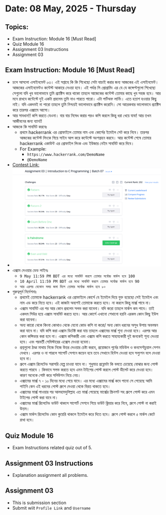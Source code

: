 # Date: 08 May, 2025 - Thursday

## Topics:
- Exam Instruction: Module 16 [Must Read]
- Quiz Module 16
- Assignment 03 Instructions
- Assignment 03

## Exam Instruction: Module 16 [Must Read]
- চলে আসলো এসাইনমেন্ট ০৩। এই সপ্তাহে কি কি শিখেছো সেটা যাচাই করার জন্য আজকের এই এসাইনমেন্ট। আজকের এসাইনমেন্টও কন্টেস্ট আকারে নেওয়া হবে। এই পর্যন্ত সি প্রোগ্রামিং এর যে যে কন্সেপ্টগুলো শিখেছো সেগুলো যদি খুব ভালোভাবে তুমি প্র্যাক্টিস করে থাকো তাহলে আজেকের কন্টেস্ট তোমার কাছে খুব সহজ হবে। আর মনে রাখবে কন্টেস্টে দুই একটা প্রবলেম তুমি নাও পারতে পারো। এটা পার্টঅফ লার্নিং। এতে হতাশ হওয়ার কিছু নাই। যদি একদমই না পারো তাহলে তুমি নিশ্চয়ই ভালোভাবে প্র‍্যাক্টিস করোনি। সো আরেকবার ভালোভাবে প্র‍্যাক্টিস করে তারপর এক্সামে আসো।
- আর সাবধান!! কপি করতে যেওনা। বার বার নিষেধ করার পরও কপি করলে কিন্তু ধরা খেয়ে যাবা! আর তখন আজীবনের জন্য ব্যান!!
- আজকে কি সাবমিট করবেঃ
    - প্রথমে hackerrank এর প্রোফাইলে তোমার নাম এবং কোর্সের ইমেইল সেট করে নিবে। তারপর আজকের কন্টেস্ট লিংকে গিয়ে সাইন আপ করে কন্টেস্টে অংশগ্রহন করবে। আর কন্টেস্ট শেষে তোমার hackerrank একাউন্ট এর প্রোফাইল লিংক এবং ইউজার নেইম সাবমিট করে দিবে।
    - For Example:
        - `https://www.hackerrank.com/DemoName`
        - `@DemoName`
- [Contest Link:](https://www.hackerrank.com/contests/assignment-03-a-introduction-to-c-programming-a-batch-07/challenges)
- ![Assignment image](./images/assignment.png)
- এক্সাম দেওয়ার ডেড লাইনঃ
    - `9 May 11:59 PM BDT এর মধ্যে সাবমিট করলে তোমার সর্বোচ্চ মার্কস হবে 100`
    - `10 April 11:59 PM BDT এর মধ্যে সাবমিট করলে তোমার সর্বোচ্চ মার্কস হবে 90`
    - `আর এরপর যেকোন সময় জমা দিলে তোমার সর্বোচ্চ মার্কস হবে ৮০`
- গুরুত্বপূর্ন নির্দেশনাঃ
    - প্রথমেই তোমাকে hackerrank এর প্রোফাইলে কোর্সে যে ইমেইল দিয়ে যুক্ত হয়েছো সেই ইমেইল এবং নাম এড করে নিতে হবে। এই কাজটা অব্যশই তোমাকে করতে হবে। না করলে কিন্তু মার্ক্স পাবে না।
    - এক্সাম সাবমিট এর পর আর কোন প্রবলেম সলভ করা যাবেনা। যদি করো তাহলে মার্কস কম পাবে। তাই একদম সিউর হয়ে এক্সাম সাবমিট করতে হবে। আর কোর্সে এখানো শেখানো হয়নি এরকম কোন কিছু ইউস করা যাবেনা।
    - অন্য কারো থেকে কিংবা কোথাও থেকে যেনো কোড কপি না করো/ অন্য কোন ধরনের অসুধ উপায় অবলম্বন করা যাবে না। যদি কপি করা এক্সাম ডিটেক্ট করা যায় তাহলে এক্সামের মার্ক্স শূন্য দেওয়া হবে। এরপর আর কোন কন্সিডার করা হবে না। এক্সাম কপিকারী এবং এক্সাম কপি করতে সাহায্যকারী দুই জনকেই শূন্য দেওয়া হবে। এবং পরবর্তী সেমিস্টারের এক্সেস দেওয়া হবেনা।
    - প্রশ্নগুলো ঠাণ্ডা মাথায় নিজে নিজে উত্তর দেওয়ার চেষ্টা করবে, প্রয়োজনে পূর্বের মডিউল ও কনসেপ্টচুয়াল সেশন দেখবে। এরপর ও না পারলে সাপোর্ট সেশনে জয়েন হবে তবে সেখানে হিন্টস দেওয়া হবে সল্যুশন বলে দেওয়া হবে না।
    - গ্রুপে এক্সাম রিলেটেড সরাসরি হেল্প চাওয়া যাবে না। শুধুমাত্র প্রব্লেমটা কি বলতে চেয়েছে বোঝার জন্য পোস্ট করতে পারবে । কিভাবে সলভ করতে হবে এমন টাইপের পোস্ট করলে পোস্ট ডীলেট করে দেওয়া হবে। কারণ অনেকে পোষ্ট করে সলিউশন নিয়ে নেয়।
    - এক্সামের মার্ক্স ৭ - ১০ দিনের মধ্যে পেয়ে যাবে। এর মধ্যে এক্সামের মার্ক্স কবে পাবো সে পেয়েছে আমি পাইনি কেন এই ধরনের পোস্ট গ্রুপে দেওয়া থেকে বিরত থাকতে হবে।
    - এক্সামের মার্ক্স পাওয়ার পর আলহামদুলিল্লাহ এত মার্ক্স পেয়েছে মার্ক্সের স্ক্রিনশট সহ গ্রুপে পোস্ট করে এমন টাইপের পোস্ট করা যাবে না।
    - এক্সামের মার্ক্স রিলেটেড ডাউট থাকলে সাপোর্ট সেশনে গিয়ে ডাউট ক্লিয়ার করে নিবে, গ্রুপে পোস্ট না করাই উত্তম।
    - এক্সাম মার্কস রিলেটেড কোন কুয়েরি থাকলে ইমেইল করে দিতে হবে। গ্রুপে পোস্ট করলে ৫ মার্কস কেটে রাখা হবে।

## Quiz Module 16
- Exam Instructions related quiz out of 5.

## Assignment 03 Instructions
- Explanation assignment all problems.

## Assignment 03
- This is submission section
- Submit wiit `Profile Link` and `Username`